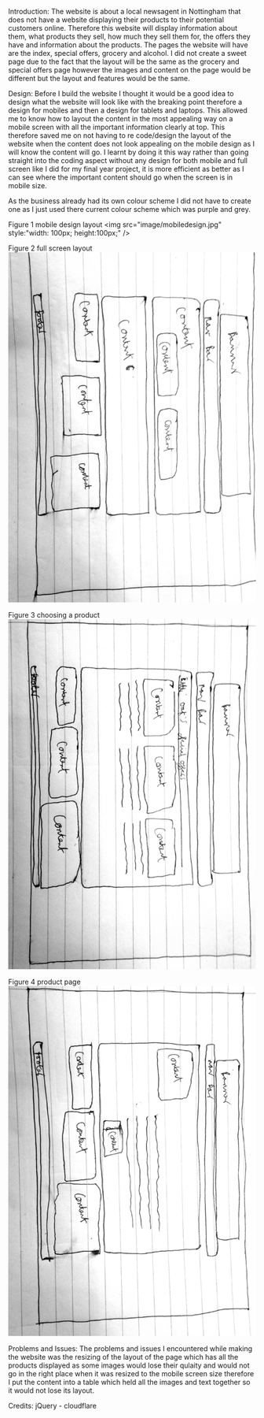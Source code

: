 Introduction: 
The website is about a local newsagent in Nottingham that does not have a website displaying their products to their potential customers online. Therefore this website will display information about them, what products they sell, how much they sell them for, the offers they have and information about the products. The pages the website will have are the index, special offers, grocery and alcohol. I did not create a sweet page due to the fact that the layout will be the same as the grocery and special offers page however the images and content on the page would be different but the layout and features would be the same.   

Design:
Before I build the website I thought it would be a good idea to design what the website will look like with the breaking point therefore a design for mobiles and then a design for tablets and laptops. This allowed me to know how to layout the content in the most appealing way on a mobile screen with all the important information clearly at top. This therefore saved me on not having to re code/design the layout of the website when the content does not look appealing on the mobile design as I will know the content will go. I learnt by doing it this way rather than going straight into the coding aspect without any design for both mobile and full screen like I did for my final year project, it is more efficient as better as I can see where the important content should go when the screen is in mobile size. 

As the business already had its own colour scheme I did not have to create one as I just used there current colour scheme which was purple and grey.

Figure 1 mobile design layout
<img src="image/mobiledesign.jpg" style:"width: 100px; height:100px;" />

Figure 2 full screen layout
<img src="image/indexdesign.jpg" />

Figure 3 choosing a product 
<img src="image/chooseproductdesign.jpg" />

Figure 4 product page
<img src="image/productpage.jpg" />

Problems and Issues:
The problems and issues I encountered while making the website was the resizing of the layout of the page which has all the products displayed as some images would lose their qulaity and would not go in the right place when it was resized to the mobile screen size therefore I put the content into a table which held all the images and text together so it would not lose its layout.

Credits:
jQuery - cloudflare 
